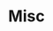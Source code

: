 ---
title: Misc
description: Random things
image:

# Badge style
style:
    background: "#2a9d8f"
    color: "#fff"
---